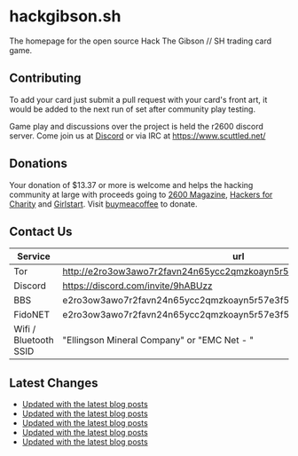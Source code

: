 # hackgibson.sh
The homepage for the open source Hack The Gibson // SH trading card game.


## Contributing

To add your card just submit a pull request with your card's front art, it would be added to the next run of set after community play testing.

Game play and discussions over the project is held the r2600 discord server. Come join us at [Discord](https://discord.com/invite/9hABUzz) or via IRC at https://www.scuttled.net/


## Donations

Your donation of $13.37 or more is welcome and helps the hacking community at large with proceeds going to [2600 Magazine](https://2600.com/), [Hackers for Charity](https://hackersforcharity.org) and [Girlstart](https://girlstart.org).  Visit [buymeacoffee](https://www.buymeacoffee.com/hackgibson.sh) to donate.


## Contact Us

Service | url
-|-
Tor | http://e2ro3ow3awo7r2favn24n65ycc2qmzkoayn5r57e3f56nvjwdcgg32ad.onion
Discord | https://discord.com/invite/9hABUzz
BBS | e2ro3ow3awo7r2favn24n65ycc2qmzkoayn5r57e3f56nvjwdcgg32ad.onion:23
FidoNET | e2ro3ow3awo7r2favn24n65ycc2qmzkoayn5r57e3f56nvjwdcgg32ad.onion:24554
Wifi / Bluetooth SSID | "Ellingson Mineral Company" or "EMC Net - <fidonet address>"

## Latest Changes
<!-- BLOG-POST-LIST:START -->
- [Updated with the latest blog posts](https://github.com/DFW2600/hackgibson.sh/commit/c96e371d84d2eabd93cedd15b3df539c3b2e1c23)
- [Updated with the latest blog posts](https://github.com/DFW2600/hackgibson.sh/commit/4518993928c71502cf464a3d441584ff13d4fb53)
- [Updated with the latest blog posts](https://github.com/DFW2600/hackgibson.sh/commit/a564e995517f7b8a1a071f6d6845daab7778c58c)
- [Updated with the latest blog posts](https://github.com/DFW2600/hackgibson.sh/commit/ea4f720a4786cba2ac70a03597ad3e258848a520)
- [Updated with the latest blog posts](https://github.com/DFW2600/hackgibson.sh/commit/6f3c191dfa05dfd85a75ec6a26e6cb5fcaddea5f)
<!-- BLOG-POST-LIST:END -->
